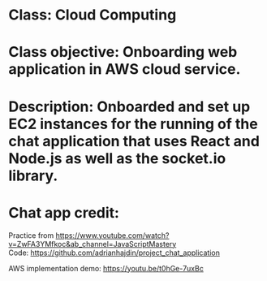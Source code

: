 # Class: Cloud Computing
# Class objective: Onboarding web application in AWS cloud service.
# Description: Onboarded and set up EC2 instances for the running of the chat application that uses React and Node.js as well as the socket.io library.
# Chat app credit:
Practice from https://www.youtube.com/watch?v=ZwFA3YMfkoc&ab_channel=JavaScriptMastery 
<br>Code: https://github.com/adrianhajdin/project_chat_application

AWS implementation demo: https://youtu.be/t0hGe-7uxBc
